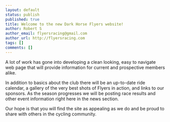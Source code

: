 ```yaml
---
layout: default
status: publish
published: true
title: Welcome to the new Dark Horse Flyers website!
author: Robert S
author_email: flyersracing@gmail.com
author_url: http://flyersracing.com
tags: []
comments: []
---
```


<p>
A lot of work has gone into developing a clean looking, easy to navigate web page that will provide information for current and prospective members alike.
</p>
<p>
In addition to basics about the club there will be an up-to-date ride calendar, a gallery of the very best shots of Flyers in action, and links to our sponsors. As the season progresses we will be posting race results and other event information right here in the news section.
</p>
<p>
Our hope is that you will find the site as appealing as we do and be proud to share with others in the cycling community.
</p>
    
